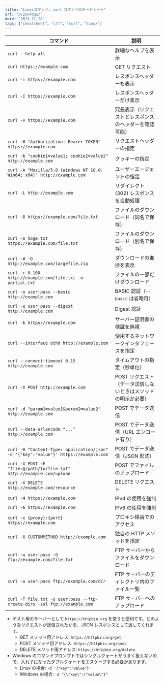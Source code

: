 ```yaml
---
title: "Linuxコマンド: curl コマンドのチートシート"
url: "p/2sv4bqw/"
date: "2023-11-28"
tags: ["cheatsheet", "ctf", "curl", "linux"]
---
```


| コマンド | 説明 |
| ---- | ---- |
| `curl --help all` | 詳細なヘルプを表示 |
| `curl https://example.com` | GET リクエスト |
| `curl -i https://example.com` | レスポンスヘッダーも表示 |
| `curl -I https://example.com` | レスポンスヘッダーだけ表示 |
| `curl -v https://example.com` | 冗長表示（リクエストとレスポンスのヘッダーを確認可能） |
| `curl -H "Authorization: Bearer TOKEN" https://example.com` | リクエストヘッダーの指定 |
| `curl -b "cookie1=value1; cookie2=value2" http://example.com` | クッキーの指定 |
| `curl -A "Mozilla/5.0 (Windows NT 10.0; Win64; x64)" http://example.com` | ユーザーエージェントの指定 |
| `curl -L http://example.com` | リダイレクト (302) レスポンスを自動処理 |
| `curl -O https://example.com/file.txt` | ファイルのダウンロード（同名で保存） |
| `curl -o hoge.txt https://example.com/file.txt` | ファイルのダウンロード（別名で保存） |
| `curl -# -O http://example.com/largefile.zip` | ダウンロードの進捗を表示 |
| `curl -r 0-100 http://example.com/file.txt -o partial.txt` | ファイルの一部だけダウンロード |
| `curl -u user:pass --basic http://example.com` | BASIC 認証（`--basic` は省略可） |
| `curl -u user:pass --digest http://example.com` | Digest 認証 |
| `curl -k https://example.com` | サーバー証明書の検証を無視 |
| `curl --interface eth0 http://example.com` | 使用するネットワークインタフェースを指定 |
| `curl --connect-timeout 0.15 http://example.com` | タイムアウトの指定（秒単位） |
| `curl -X POST http://example.com` | POST リクエスト（データ送信しないときはメソッドの明示が必要） |
| `curl -d "param1=value1&param2=value2" http://example.com` | POST でデータ送信 |
| `curl --data-urlencode "..." http://example.com` | POST でデータ送信（URL エンコード有り） |
| `curl -H "Content-Type: application/json" -d '{"key":"value"}' https://example.com` | POST でデータ送信（JSON 形式） |
| `curl -X POST -F "file=@/path/to/file.txt" http://example.com/upload` | POST でファイルのアップロード |
| `curl -X DELETE http://example.com/resource` | DELETE リクエスト |
| `curl -4 https://example.com` | IPv4 の使用を強制 |
| `curl -6 https://example.com` | IPv6 の使用を強制 |
| `curl -x {proxy}:{port} https://example.com` | プロキシ経由でのアクセス |
| `curl -X CUSTOMMETHOD http://example.com` | 独自の HTTP メソッドを指定 |
| `curl -u user:pass -O ftp://example.com/file.txt` | FTP サーバーからファイルをダウンロード |
| `curl -u user:pass ftp://example.com/dir` | FTP サーバーのディレクトリ内のファイル一覧 |
| `curl -T file.txt -u user:pass --ftp-create-dirs -ssl ftp://example.com` | FTP サーバーへのアップロード |

- テスト用のサーバーとして `https://httpbin.org` を使うと便利です。どのようなリクエストが送信されたかを、JSON レスポンスとして返してくれます。
  - GET メソッド用アドレス: `https://httpbin.org/get`
  - POST メソッド用アドレス: `https://httpbin.org/post`
  - DELETE メソッド用アドレス: `https://httpbin.org/delete`
- Windows のコマンドプロンプトではシングルクォートがうまく扱えないので、入れ子になったダブルクォートをエスケープする必要があります。
  - Linux の場合: `-d '{"key":"value"}'`
  - Windows の場合: `-d "{\"key\":\"value\"}"`

